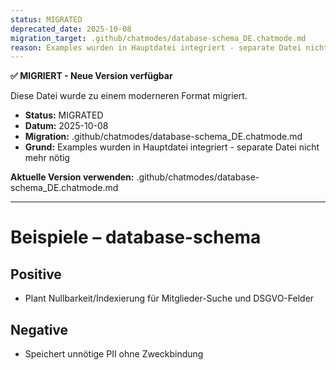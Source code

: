 ```yaml
---
status: MIGRATED
deprecated_date: 2025-10-08
migration_target: .github/chatmodes/database-schema_DE.chatmode.md
reason: Examples wurden in Hauptdatei integriert - separate Datei nicht mehr nötig
---
```


**✅ MIGRIERT - Neue Version verfügbar**

Diese Datei wurde zu einem moderneren Format migriert.

- **Status:** MIGRATED
- **Datum:** 2025-10-08
- **Migration:** .github/chatmodes/database-schema_DE.chatmode.md
- **Grund:** Examples wurden in Hauptdatei integriert - separate Datei nicht mehr nötig

**Aktuelle Version verwenden:** .github/chatmodes/database-schema_DE.chatmode.md

---

# Beispiele – database-schema

## Positive
- Plant Nullbarkeit/Indexierung für Mitglieder-Suche und DSGVO-Felder

## Negative
- Speichert unnötige PII ohne Zweckbindung

